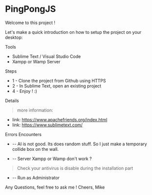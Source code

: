 # PingPongJS

Welcome to this project !

Let's make a quick introduction on how to setup the project on your desktop:

Tools
- Sublime Text / Visual Studio Code
- Xampp or Wamp Server

Steps
* 1 - Clone the project from Github using HTTPS
* 2 - In Sublime Text, open an existing project
* 4 - Enjoy ! :)

Details
> more information: 
  * link: https://www.apachefriends.org/index.html
  * link: https://www.sublimetext.com/

Errors Encounters
* -- AI is not good. Its does random stuff. So I just make a temporary collide box on the wall.

* -- Server Xampp or Wamp don't work ? 
> Check your antivirus is disable during the installation part 

* -- Run as Administrator

Any Questions, feel free to ask me !
Cheers,
Mike

